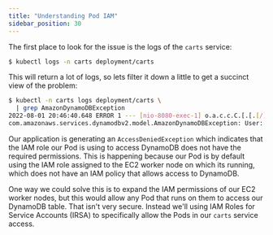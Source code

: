 ```yaml
---
title: "Understanding Pod IAM"
sidebar_position: 30
---
```


The first place to look for the issue is the logs of the `carts` service:

```bash
$ kubectl logs -n carts deployment/carts
```

This will return a lot of logs, so lets filter it down a little to get a succinct view of the problem:

```bash
$ kubectl -n carts logs deployment/carts \
  | grep AmazonDynamoDBException
2022-08-01 20:46:40.648 ERROR 1 --- [nio-8080-exec-1] o.a.c.c.C.[.[.[/].[dispatcherServlet]    : Servlet.service() for servlet [dispatcherServlet] in context with path [] threw exception [Request processing failed; nested exception is com.amazonaws.services.dynamodbv2.model.AmazonDynamoDBException: User: arn:aws:sts::1234567890:assumed-role/eks-workshop-cluster-managed-ondemand/i-09e2e801deff1197a is not authorized to perform: dynamodb:Query on resource: arn:aws:dynamodb:us-west-2:1234567890:table/eks-workshop-cluster-carts/index/idx_global_customerId because no identity-based policy allows the dynamodb:Query action (Service: AmazonDynamoDBv2; Status Code: 400; Error Code: AccessDeniedException; Request ID: BDDGUIJ5N8PSEI03F4U15NI727VV4KQNSO5AEMVJF66Q9ASUAAJG; Proxy: null)] with root cause
com.amazonaws.services.dynamodbv2.model.AmazonDynamoDBException: User: arn:aws:sts::1234567890:assumed-role/eks-workshop-cluster-managed-ondemand/i-09e2e801deff1197a is not authorized to perform: dynamodb:Query on resource: arn:aws:dynamodb:us-west-2:1234567890:table/eks-workshop-cluster-carts/index/idx_global_customerId because no identity-based policy allows the dynamodb:Query action (Service: AmazonDynamoDBv2; Status Code: 400; Error Code: AccessDeniedException; Request ID: BDDGUIJ5N8PSEI03F4U15NI727VV4KQNSO5AEMVJF66Q9ASUAAJG; Proxy: null)
```

Our application is generating an `AccessDeniedException` which indicates that the IAM role our Pod is using to access DynamoDB does not have the required permissions. This is happening because our Pod is by default using the IAM role assigned to the EC2 worker node on which its running, which does not have an IAM policy that allows access to DynamoDB.

One way we could solve this is to expand the IAM permissions of our EC2 worker nodes, but this would allow any Pod that runs on them to access our DynamoDB table. That isn't very secure. Instead we'll using IAM Roles for Service Accounts (IRSA) to specifically allow the Pods in our `carts` service access.
